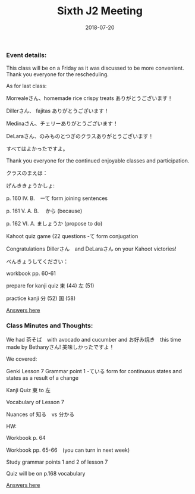 ﻿---
layout: post
title: "Sixth J2 Meeting"
date: 2018-07-20
linkreference: student-j2-meeting-6
---

### Event details:


This class will be on a Friday as it was discussed to be more convenient.  Thank you everyone for the rescheduling.

As for last class:

Morrealeさん、homemade rice crispy treats ありがとうございます！

Dillerさん、 fajitas ありがとうございます！

Medinaさん、チェリーありがとうございます！

DeLaraさん、のみものとつぎのクラスありがとうございます！

すべてはよかったですよ。

Thank you everyone for the continued enjoyable classes and participation.

クラスのまえは：

げんききょうかしょ:

p. 160 IV. B.　ーて form joining sentences

p. 161 V. A. B. 　から  (because)

p. 162 VI. A. ましょうか (propose to do)

Kahoot quiz game (22 questions -て form conjugation


Congratulations Dillerさん　and DeLaraさん on your Kahoot victories!

べんきょうしてください：

workbook pp. 60-61

prepare for kanji quiz 東 (44) 左 (51)

practice kanji 分 (52) 国 (58)

[Answers here](https://trantom.github.io/sawada-sensei-no-ato/downloads/)


### Class Minutes and Thoughts:

We had 茶そば　with avocado and cucumber and お好み焼き　this time made by Bethanyさん!  美味しかったですよ！

We covered:

Genki Lesson 7 Grammar point 1 -ている form for continuous states and states as a result of a change

Kanji Quiz 東 to 左

Vocabulary of Lesson 7

Nuances of 知る　vs 分かる

HW:

Workbook p. 64

Workbook pp. 65-66　(you can turn in next week)

Study grammar points 1 and 2 of lesson 7

Quiz will be on p.168 vocabulary

[Answers here](https://trantom.github.io/sawada-sensei-no-ato/downloads/)